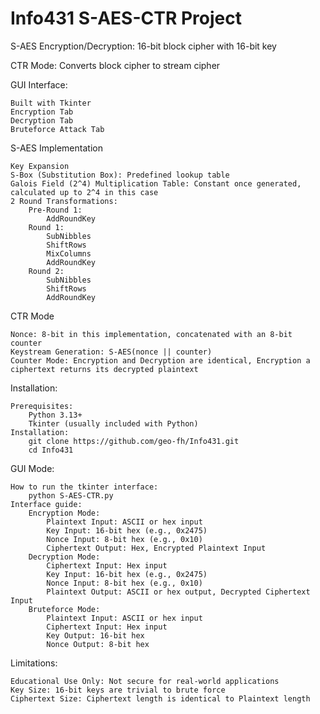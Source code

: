 # Info431 S-AES-CTR Project


S-AES Encryption/Decryption: 16-bit block cipher with 16-bit key

CTR Mode: Converts block cipher to stream cipher

GUI Interface:
    
	Built with Tkinter
    Encryption Tab
    Decryption Tab
    Bruteforce Attack Tab


S-AES Implementation
    
	Key Expansion
    S-Box (Substitution Box): Predefined lookup table
    Galois Field (2^4) Multiplication Table: Constant once generated, calculated up to 2^4 in this case
    2 Round Transformations:
        Pre-Round 1:
            AddRoundKey
        Round 1:
            SubNibbles
            ShiftRows
            MixColumns
            AddRoundKey
        Round 2:
            SubNibbles
            ShiftRows
            AddRoundKey


CTR Mode
    
	Nonce: 8-bit in this implementation, concatenated with an 8-bit counter
    Keystream Generation: S-AES(nonce || counter)
    Counter Mode: Encryption and Decryption are identical, Encryption a ciphertext returns its decrypted plaintext


Installation:
    
	Prerequisites:
        Python 3.13+
        Tkinter (usually included with Python)
    Installation:
        git clone https://github.com/geo-fh/Info431.git
        cd Info431


GUI Mode:
    
	How to run the tkinter interface:
        python S-AES-CTR.py
    Interface guide:
        Encryption Mode:
            Plaintext Input: ASCII or hex input
            Key Input: 16-bit hex (e.g., 0x2475)
            Nonce Input: 8-bit hex (e.g., 0x10)
            Ciphertext Output: Hex, Encrypted Plaintext Input
        Decryption Mode:
            Ciphertext Input: Hex input
            Key Input: 16-bit hex (e.g., 0x2475)
            Nonce Input: 8-bit hex (e.g., 0x10)
            Plaintext Output: ASCII or hex output, Decrypted Ciphertext Input
        Bruteforce Mode:
            Plaintext Input: ASCII or hex input
            Ciphertext Input: Hex input
            Key Output: 16-bit hex
            Nonce Output: 8-bit hex


Limitations:
    
	Educational Use Only: Not secure for real-world applications
    Key Size: 16-bit keys are trivial to brute force
    Ciphertext Size: Ciphertext length is identical to Plaintext length
